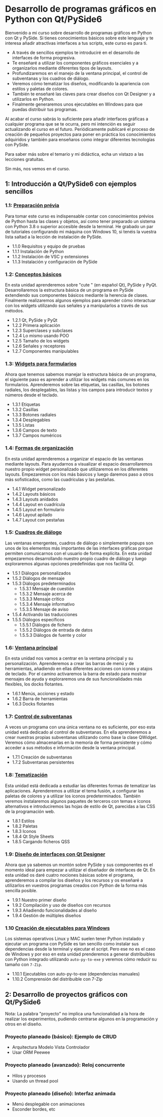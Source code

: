 # Desarrollo de programas gráficos en Python con Qt/PySide6

Bienvenido a mi curso sobre desarrollo de programas gráficos en Python con Qt y PySide. Si tienes conocimientos básicos sobre este lenguaje y te interesa añadir atractivas interfaces a tus scripts, este curso es para ti.

- A través de sencillos ejemplos te introduciré en el desarrollo de interfaces de forma progresiva.
- Te enseñaré a utilizar los componentes gráficos esenciales y a organizarlos mediante diferentes tipos de layouts.
- Profundizaremos en el manejo de la ventana principal, el control de subventanas y los cuadros de diálogo.
- Veremos cómo tematizar los diseños, modificando la apariencia con estilos y paletas de colores.
- También te enseñaré las claves para crear diseños con Qt Designer y a utilizarlos en Python.
- Finalmente generaremos unos ejecutables en Windows para que puedas distribuir tus programas.

Al acabar el curso sabrás lo suficiente para añadir interfaces gráficas a cualquier programa que se te ocurra, pero mi intención es seguir actualizando el curso en el futuro. Periódicamente publicaré el proceso de creación de pequeños proyectos para poner en práctica los conocimientos adquiridos y también para enseñaros como integrar diferentes tecnologías con PySide.

Para saber más sobre el temario y mi didáctica, echa un vistazo a las lecciones gratuitas.

Sin más, nos vemos en el curso.

## 1: Introducción a Qt/PySide6 con ejemplos sencillos

### 1.1: [Preparación prévia](1-01%20Preparación%20prévia/)

Para tomar este curso es indispensable contar con conocimientos prévios de Python hasta las clases y objetos, así como tener preparado un sistema con Python 3.8 o superior accesible desde la terminal. He grabado un par de tutoriales configurando mi máquina con Windows 10, si tenéis la vuestra lista saltad a la lección de instalación de PySide.

- 1.1.0 Requisitos y equipo de pruebas
- 1.1.1 Instalación de Python
- 1.1.2 Instalación de VSC y extensiones
- 1.1.3 Instalación y configuración de PySide

### 1.2: [Conceptos básicos](1-02%20Conceptos%20básicos/)

En esta unidad aprenderemos sobre "cute " (en español Qt), PySide y PyQt. Desarrollaremos la estructura básica de un programa en PySide extendiendo sus componentes básicos mediante la herencia de clases. Finalmente realizaremos algunos ejemplos para aprender cómo interactuar con los widgets utilizando sus señales y a manipularlos a través de sus métodos.

- 1.2.1 Qt, PySide y PyQt
- 1.2.2 Primera aplicación
- 1.2.3 Superclases y subclases
- 1.2.4 Lo mismo usando POO
- 1.2.5 Tamaño de los widgets
- 1.2.6 Señales y receptores
- 1.2.7 Componentes manipulables

### 1.3: [Widgets para formularios](1-03%20Widgets%20para%20formularios/)

Ahora que tenemos sabemos manejar la estructura básica de un programa, el siguiente paso es aprender a utilizar los widgets más comunes en los formularios. Aprenderemos sobre las etiquetas, las casillas, los botones radiales, los desplegables, las listas y los campos para introducir textos y números desde el teclado.

- 1.3.1 Etiquetas
- 1.3.2 Casillas
- 1.3.3 Botones radiales
- 1.3.4 Desplegables
- 1.3.5 Listas
- 1.3.6 Campos de texto
- 1.3.7 Campos numéricos

### 1.4: [Formas de organización](1-04%20Formas%20de%20organización/)

En esta unidad aprenderemos a organizar el espacio de las ventanas mediante layouts. Para ayudarnos a visualizar el espacio desarrollaremos nuestro propio widget personalizado que utilizaremos en los diferentes layouts. Empezaremos con los más básicos y luego daremos paso a otros más sofisticados, como las cuadrículas y las pestañas.

- 1.4.1 Widget personalizado
- 1.4.2 Layouts básicos
- 1.4.3 Layouts anidados
- 1.4.4 Layout en cuadrícula
- 1.4.5 Layout en formulario
- 1.4.6 Layout apilado
- 1.4.7 Layout con pestañas

### 1.5: [Cuadros de diálogo](1-05%20Cuadros%20de%20diálogo/)

Las ventanas emergentes, cuadros de diálogo o simplemente popups son unos de los elementos más importantes de las interfaces gráficas porque permiten comunicarnos con el usuario de forma explícita. En esta unidad empezaremos desarrollando nuestro propio cuadro de diálogo y luego exploraremos algunas opciones predefinidas que nos facilita Qt.

- 1.5.1 Diálogos personalizados
- 1.5.2 Diálogos de mensaje
- 1.5.3 Diálogos predeterminados
  - 1.5.3.1 Mensaje de cuestión
  - 1.5.3.2 Mensaje acerca de
  - 1.5.3.3 Mensaje crítico
  - 1.5.3.4 Mensaje informativo
  - 1.5.3.5 Mensaje de aviso
- 1.5.4 Activando las traducciones
- 1.5.5 Diálogos específicos
  - 1.5.5.1 Diálogos de fichero
  - 1.5.5.2 Diálogos de entrada de datos
  - 1.5.5.3 Diálogos de fuente y color

### 1.6: [Ventana principal](1-06%20Ventana%20principal/)

En esta unidad nos vamos a centrar en la ventana principal y su personalización. Aprenderemos a crear las barras de menú y de herramientas, añadiendo en ellas diferentes acciones con iconos y atajos de teclado. Por el camino activaremos la barra de estado para mostrar mensajes de ayuda y exploraremos una de sus funcionalidades más flexibles, los docks flotantes.

- 1.6.1 Menús, acciones y estado
- 1.6.2 Barra de herramientas
- 1.6.3 Docks flotantes

### 1.7: [Control de subventanas](1-07%20Control%20de%20subventanas/)

A veces un programa con una única ventana no es suficiente, por eso esta unidad está dedicado al control de subventanas. En ella aprenderemos a crear nuestras propias subventanas utilizando como base la clase QWidget. Veremos cómo almacenarlas en la memoria de forma persistente y cómo acceder a sus métodos e información desde la ventana principal.

- 1.7.1 Creación de subventanas
- 1.7.2 Subventanas persistentes

### 1.8: [Tematización](1-08%20Tematización/)

Esta unidad está dedicada a estudiar las diferentes formas de tematizar las aplicaciones. Aprenderemos a utilizar el tema fusión, a configurar las paletas de colores y a utilizar los iconos predeterminados. También veremos instalaremos algunos paquetes de terceros con temas e iconos alternativos e introduciremos las hojas de estilo de Qt, parecidas a las CSS de la programación web.

- 1.8.1 Estilos
- 1.8.2 Paletas
- 1.8.3 Iconos
- 1.8.4 Qt Style Sheets
- 1.8.5 Cargando ficheros QSS

### 1.9: [Diseño de interfaces con Qt Designer](1-09%20Interfaces%20con%20Qt%20Designer/)

Ahora que ya sabemos un montón sobre PySide y sus componentes es el momento ideal para empezar a utilizar el diseñador de interfaces de Qt. En esta unidad os daré cuatro nociones básicas sobre el programa, aprenderemos a compilar los diseños y los recursos y os enseñaré a utilizarlos en vuestros programas creados con Python de la forma más sencilla posible.

- 1.9.1 Nuestro primer diseño
- 1.9.2 Compilación y uso de diseños con recursos
- 1.9.3 Añadiendo funcionalidades al diseño
- 1.9.4 Gestión de múltiples diseños

### 1.10 [Creación de ejecutables para Windows](1-10%20Ejecutables%20para%20Windows/)

Los sistemas operativos Linux y MAC suelen tener Python instalado y ejecutar un programa con PySide es tan sencillo como instalar sus dependencias desde la terminal y ejecutar el script. Pero ese no es el caso de Windows y por eso en esta unidad prenderemos a generar distribuibles con Python integrado utilizando `auto-py-to-exe` y veremos cómo reducir su tamaño con `7-Zip`.

- 1.10.1 Ejecutables con auto-py-to-exe (dependencias manuales)
- 1.10.2 Comprensión del distribuible con 7-Zip

## 2: Desarrollo de proyectos gráficos con Qt/PySide6

Nota: La palabra "proyecto" no implica una funcionalidad a la hora de realizar los experimentos, pudiendo centrarse algunos en la programación y otros en el diseño.

### Proyecto planeado (básico): Ejemplo de CRUD

- Arquitectura Modelo Vista Controlador
- Usar ORM Peewee

### Proyecto planeado (avanzado): Reloj concurrente

- Hilos y procesos
- Usando un thread pool

### Proyecto planeado (diseño): Interfaz animada

- Menú desplegable con animaciones
- Esconder bordes, etc

